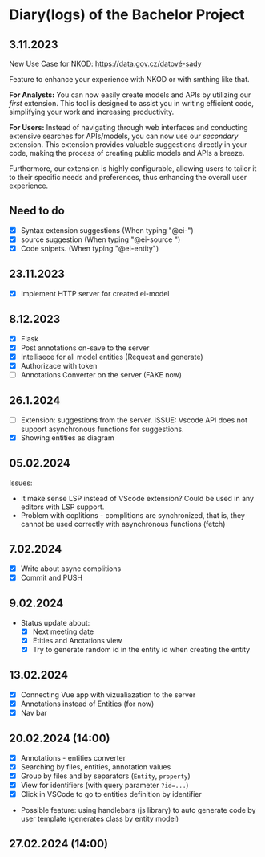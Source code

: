 # Diary(logs) of the Bachelor Project

## 3.11.2023

New Use Case for NKOD: https://data.gov.cz/datové-sady

Feature to enhance your experience with NKOD or with smthing like that.

**For Analysts:** You can now easily create models and APIs by utilizing 
our *first* extension. This tool is designed to assist you in writing efficient
code, simplifying your work and increasing productivity.

**For Users:** Instead of navigating through web interfaces and conducting
extensive searches for APIs/models, you can now use our *secondary* extension.
This extension provides valuable suggestions directly in your code, making the
process of creating public models and APIs a breeze.

Furthermore, our extension is highly configurable, allowing users to tailor it
to their specific needs and preferences, thus enhancing the overall user
experience.

## Need to do

- [x] Syntax extension suggestions (When typing "@ei-")
- [x] source suggestion (When typing "@ei-source ")
- [x] Code snipets. (When typing "@ei-entity")

## 23.11.2023

- [x] Implement HTTP server for created ei-model

## 8.12.2023

- [x] Flask
- [x] Post annotations on-save to the server
- [x] Intellisece for all model entities (Request and generate)
- [x] Authorizace with token
- [ ] Annotations Converter on the server (FAKE now)

## 26.1.2024

- [ ] Extension: suggestions from the server. ISSUE: Vscode API does not support
  asynchronous functions for suggestions.
- [x] Showing entities as diagram

## 05.02.2024

Issues:

- It make sense LSP instead of VScode extension? Could be used in any
editors with LSP support.
- Problem with coplitions - complitions are synchronized, that is, they cannot
  be used correctly with asynchronous functions (fetch) 

## 7.02.2024

- [x] Write about async complitions
- [x] Commit and PUSH

## 9.02.2024

- Status update about:
    - [x] Next meeting date
    - [x] Etities and Anotations view
    - [x] Try to generate random id in the entity id when creating the entity

## 13.02.2024

- [x] Connecting Vue app with vizualiazation to the server
- [x] Annotations instead of Entities (for now)
- [x] Nav bar

## 20.02.2024 (14:00)

- [x] Annotations - entities converter
- [x] Searching by files, entities, annotation values
- [x] Group by files and by separators (`Entity`, `property`)
- [x] View for identifiers (with query parameter `?id=...`)
- [x] Click in VSCode to go to entities definition by identifier
- Possible feature: using handlebars (js library) to auto generate code by user
  template (generates class by entity model)

## 27.02.2024 (14:00)
